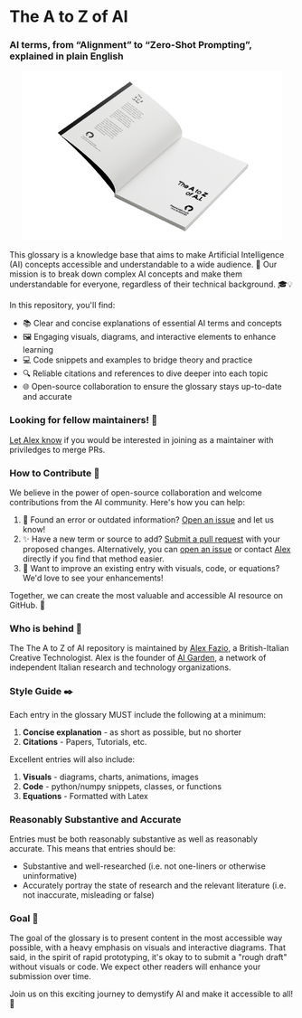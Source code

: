 # The A to Z of AI
### AI terms, from “Alignment” to “Zero-Shot Prompting”, explained in plain English

<p align="center">
  <img width="460" height="300" src="https://raw.githubusercontent.com/alexfazio/ai-glossary/main/cover%20art/azai-2024-cover-art-600x400px.png">
</p>

This glossary is a knowledge base that aims to make Artificial Intelligence (AI) concepts accessible and understandable to a wide audience. 🌟 Our mission is to break down complex AI concepts and make them understandable for everyone, regardless of their technical background. 🎓💡

In this repository, you'll find:

- 📚 Clear and concise explanations of essential AI terms and concepts
- 🖼️ Engaging visuals, diagrams, and interactive elements to enhance learning
- 💻 Code snippets and examples to bridge theory and practice
- 🔍 Reliable citations and references to dive deeper into each topic
- 🌐 Open-source collaboration to ensure the glossary stays up-to-date and accurate

###  Looking for fellow maintainers! 🔭

[Let Alex know](https://x.com/alxfazio) if you would be interested in joining as a maintainer with priviledges to merge PRs.

### How to Contribute 🙌

We believe in the power of open-source collaboration and welcome contributions from the AI community. Here's how you can help:

1. 🐛 Found an error or outdated information? [Open an issue](https://github.com/alexfazio/ai-glossary/issues/new/choose) and let us know!
2. ✨ Have a new term or source to add? [Submit a pull request](https://github.com/alexfazio/ai-glossary/pulls) with your proposed changes. Alternatively, you can [open an issue](https://github.com/alexfazio/ai-glossary/issues/new/choose) or contact [Alex](https://x.com/alxfazio) directly if you find that method easier. 
3. 🎨 Want to improve an existing entry with visuals, code, or equations? We'd love to see your enhancements!

Together, we can create the most valuable and accessible AI resource on GitHub. 💪

### Who is behind :construction_worker:

The The A to Z of AI repository is maintained by [Alex Fazio](https://www.linkedin.com/in/alxfazio/), a British-Italian Creative Technologist. Alex is the founder of [AI Garden](https://www.linkedin.com/company/100216986), a network of independent Italian research and technology organizations.

### Style Guide ✒️

Each entry in the glossary MUST include the following at a minimum:

1. **Concise explanation** - as short as possible, but no shorter
2. **Citations** - Papers, Tutorials, etc.

Excellent entries will also include:

1. **Visuals** - diagrams, charts, animations, images
2. **Code** - python/numpy snippets, classes, or functions
3. **Equations** - Formatted with Latex


### Reasonably Substantive and Accurate

Entries must be both reasonably substantive as well as reasonably accurate. This means that entries should be:

- Substantive and well-researched (i.e. not one-liners or otherwise uninformative)
- Accurately portray the state of research and the relevant literature (i.e. not inaccurate, misleading or false)

### Goal 🎯

The goal of the glossary is to present content in the most accessible way possible, with a heavy emphasis on visuals and interactive diagrams. That said, in the spirit of rapid prototyping, it's okay to to submit a "rough draft" without visuals or code. We expect other readers will enhance your submission over time.

Join us on this exciting journey to demystify AI and make it accessible to all! 🌟
